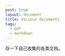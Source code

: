 ```yaml
---
post: true
layout: document
title: Various documents
tags:
  - pdf
  - markdown
---
```


存一下自己收集的各类文档。